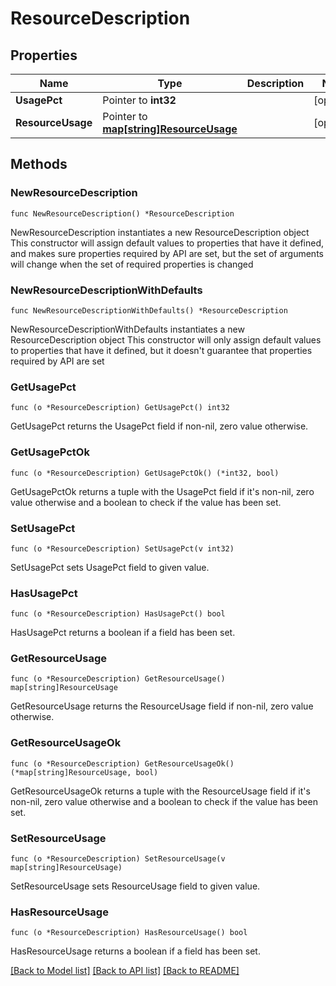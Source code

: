 # ResourceDescription

## Properties

Name | Type | Description | Notes
------------ | ------------- | ------------- | -------------
**UsagePct** | Pointer to **int32** |  | [optional] 
**ResourceUsage** | Pointer to [**map[string]ResourceUsage**](ResourceUsage.md) |  | [optional] 

## Methods

### NewResourceDescription

`func NewResourceDescription() *ResourceDescription`

NewResourceDescription instantiates a new ResourceDescription object
This constructor will assign default values to properties that have it defined,
and makes sure properties required by API are set, but the set of arguments
will change when the set of required properties is changed

### NewResourceDescriptionWithDefaults

`func NewResourceDescriptionWithDefaults() *ResourceDescription`

NewResourceDescriptionWithDefaults instantiates a new ResourceDescription object
This constructor will only assign default values to properties that have it defined,
but it doesn't guarantee that properties required by API are set

### GetUsagePct

`func (o *ResourceDescription) GetUsagePct() int32`

GetUsagePct returns the UsagePct field if non-nil, zero value otherwise.

### GetUsagePctOk

`func (o *ResourceDescription) GetUsagePctOk() (*int32, bool)`

GetUsagePctOk returns a tuple with the UsagePct field if it's non-nil, zero value otherwise
and a boolean to check if the value has been set.

### SetUsagePct

`func (o *ResourceDescription) SetUsagePct(v int32)`

SetUsagePct sets UsagePct field to given value.

### HasUsagePct

`func (o *ResourceDescription) HasUsagePct() bool`

HasUsagePct returns a boolean if a field has been set.

### GetResourceUsage

`func (o *ResourceDescription) GetResourceUsage() map[string]ResourceUsage`

GetResourceUsage returns the ResourceUsage field if non-nil, zero value otherwise.

### GetResourceUsageOk

`func (o *ResourceDescription) GetResourceUsageOk() (*map[string]ResourceUsage, bool)`

GetResourceUsageOk returns a tuple with the ResourceUsage field if it's non-nil, zero value otherwise
and a boolean to check if the value has been set.

### SetResourceUsage

`func (o *ResourceDescription) SetResourceUsage(v map[string]ResourceUsage)`

SetResourceUsage sets ResourceUsage field to given value.

### HasResourceUsage

`func (o *ResourceDescription) HasResourceUsage() bool`

HasResourceUsage returns a boolean if a field has been set.


[[Back to Model list]](../README.md#documentation-for-models) [[Back to API list]](../README.md#documentation-for-api-endpoints) [[Back to README]](../README.md)


